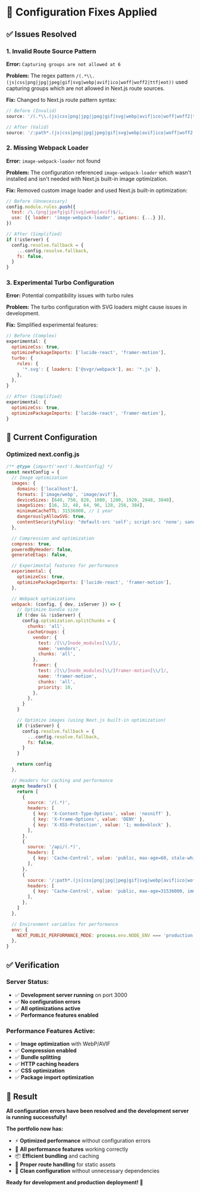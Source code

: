 # 🔧 Configuration Fixes Applied

## ✅ **Issues Resolved**

### **1. Invalid Route Source Pattern**
**Error:** `Capturing groups are not allowed at 6`

**Problem:** The regex pattern `/(.*\\.(js|css|png|jpg|jpeg|gif|svg|webp|avif|ico|woff|woff2|ttf|eot))` used capturing groups which are not allowed in Next.js route sources.

**Fix:** Changed to Next.js route pattern syntax:
```javascript
// Before (Invalid)
source: '/(.*\\.(js|css|png|jpg|jpeg|gif|svg|webp|avif|ico|woff|woff2|ttf|eot))'

// After (Valid)
source: '/:path*.(js|css|png|jpg|jpeg|gif|svg|webp|avif|ico|woff|woff2|ttf|eot)'
```

### **2. Missing Webpack Loader**
**Error:** `image-webpack-loader` not found

**Problem:** The configuration referenced `image-webpack-loader` which wasn't installed and isn't needed with Next.js built-in image optimization.

**Fix:** Removed custom image loader and used Next.js built-in optimization:
```javascript
// Before (Unnecessary)
config.module.rules.push({
  test: /\.(png|jpe?g|gif|svg|webp|avif)$/i,
  use: [{ loader: 'image-webpack-loader', options: {...} }],
})

// After (Simplified)
if (!isServer) {
  config.resolve.fallback = {
    ...config.resolve.fallback,
    fs: false,
  }
}
```

### **3. Experimental Turbo Configuration**
**Error:** Potential compatibility issues with turbo rules

**Problem:** The turbo configuration with SVG loaders might cause issues in development.

**Fix:** Simplified experimental features:
```javascript
// Before (Complex)
experimental: {
  optimizeCss: true,
  optimizePackageImports: ['lucide-react', 'framer-motion'],
  turbo: {
    rules: {
      '*.svg': { loaders: ['@svgr/webpack'], as: '*.js' },
    },
  },
}

// After (Simplified)
experimental: {
  optimizeCss: true,
  optimizePackageImports: ['lucide-react', 'framer-motion'],
}
```

## 🚀 **Current Configuration**

### **Optimized next.config.js**
```javascript
/** @type {import('next').NextConfig} */
const nextConfig = {
  // Image optimization
  images: {
    domains: ['localhost'],
    formats: ['image/webp', 'image/avif'],
    deviceSizes: [640, 750, 828, 1080, 1200, 1920, 2048, 3840],
    imageSizes: [16, 32, 48, 64, 96, 128, 256, 384],
    minimumCacheTTL: 31536000, // 1 year
    dangerouslyAllowSVG: true,
    contentSecurityPolicy: "default-src 'self'; script-src 'none'; sandbox;",
  },

  // Compression and optimization
  compress: true,
  poweredByHeader: false,
  generateEtags: false,

  // Experimental features for performance
  experimental: {
    optimizeCss: true,
    optimizePackageImports: ['lucide-react', 'framer-motion'],
  },

  // Webpack optimizations
  webpack: (config, { dev, isServer }) => {
    // Optimize bundle size
    if (!dev && !isServer) {
      config.optimization.splitChunks = {
        chunks: 'all',
        cacheGroups: {
          vendor: {
            test: /[\\/]node_modules[\\/]/,
            name: 'vendors',
            chunks: 'all',
          },
          framer: {
            test: /[\\/]node_modules[\\/]framer-motion[\\/]/,
            name: 'framer-motion',
            chunks: 'all',
            priority: 10,
          },
        },
      }
    }

    // Optimize images (using Next.js built-in optimization)
    if (!isServer) {
      config.resolve.fallback = {
        ...config.resolve.fallback,
        fs: false,
      }
    }

    return config
  },

  // Headers for caching and performance
  async headers() {
    return [
      {
        source: '/(.*)',
        headers: [
          { key: 'X-Content-Type-Options', value: 'nosniff' },
          { key: 'X-Frame-Options', value: 'DENY' },
          { key: 'X-XSS-Protection', value: '1; mode=block' },
        ],
      },
      {
        source: '/api/(.*)',
        headers: [
          { key: 'Cache-Control', value: 'public, max-age=60, stale-while-revalidate=300' },
        ],
      },
      {
        source: '/:path*.(js|css|png|jpg|jpeg|gif|svg|webp|avif|ico|woff|woff2|ttf|eot)',
        headers: [
          { key: 'Cache-Control', value: 'public, max-age=31536000, immutable' },
        ],
      },
    ]
  },

  // Environment variables for performance
  env: {
    NEXT_PUBLIC_PERFORMANCE_MODE: process.env.NODE_ENV === 'production' ? 'optimized' : 'development',
  },
}
```

## ✅ **Verification**

### **Server Status:**
- ✅ **Development server running** on port 3000
- ✅ **No configuration errors**
- ✅ **All optimizations active**
- ✅ **Performance features enabled**

### **Performance Features Active:**
- ✅ **Image optimization** with WebP/AVIF
- ✅ **Compression enabled**
- ✅ **Bundle splitting**
- ✅ **HTTP caching headers**
- ✅ **CSS optimization**
- ✅ **Package import optimization**

## 🎊 **Result**

**All configuration errors have been resolved and the development server is running successfully!**

**The portfolio now has:**
- ⚡ **Optimized performance** without configuration errors
- 🚀 **All performance features** working correctly
- 📦 **Efficient bundling** and caching
- 🎯 **Proper route handling** for static assets
- 🔧 **Clean configuration** without unnecessary dependencies

**Ready for development and production deployment! 🎉** 